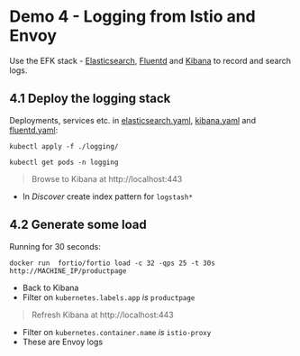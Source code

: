 # Demo 4 - Logging from Istio and Envoy

Use the EFK stack - [Elasticsearch](), [Fluentd]() and [Kibana]() to record and search logs.

## 4.1 Deploy the logging stack

Deployments, services etc. in [elasticsearch.yaml](./logging/01_elasticsearch.yaml), [kibana.yaml](./logging/02_kibana.yaml) and [fluentd.yaml](./logging/03_fluentd.yaml):

```
kubectl apply -f ./logging/

kubectl get pods -n logging
```

> Browse to Kibana at http://localhost:443

- In _Discover_ create index pattern for `logstash*`

## 4.2 Generate some load

Running for 30 seconds:

```
docker run  fortio/fortio load -c 32 -qps 25 -t 30s http://MACHINE_IP/productpage
```

- Back to Kibana
- Filter on `kubernetes.labels.app` _is_ `productpage`


> Refresh Kibana at http://localhost:443 

- Filter on `kubernetes.container.name` _is_ `istio-proxy`
- These are Envoy logs 